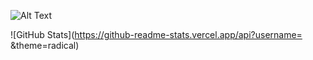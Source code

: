 ![Alt Text](https://mir-s3-cdn-cf.behance.net/project_modules/max_1200/4ff07986208593.5d9a654e92f36.gif)

![GitHub Stats](https://github-readme-stats.vercel.app/api?username= &theme=radical)
